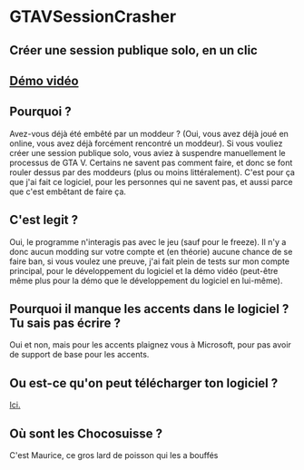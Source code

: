# GTAVSessionCrasher
Créer une session publique solo, en un clic
---
[Démo vidéo](https://youtu.be/FuadjoGJzXI)
---
## Pourquoi ?
Avez-vous déjà été embêté par un moddeur ? (Oui, vous avez déjà joué en online, vous avez déjà forcément rencontré un moddeur).
Si vous vouliez créer une session publique solo, vous aviez à suspendre manuellement le processus de GTA V. Certains ne savent pas comment faire, et donc se font rouler dessus par des moddeurs (plus ou moins littéralement). C'est pour ça que j'ai fait ce logiciel, pour les personnes qui ne savent pas, et aussi parce que c'est embêtant de faire ça.
## C'est legit ?
Oui, le programme n'interagis pas avec le jeu (sauf pour le freeze). Il n'y a donc aucun modding sur votre compte et (en théorie) aucune chance de se faire ban, si vous voulez une preuve, j'ai fait plein de tests sur mon compte principal, pour le développement du logiciel et la démo vidéo (peut-être même plus pour la démo que le développement du logiciel en lui-même).
## Pourquoi il manque les accents dans le logiciel ? Tu sais pas écrire ?
Oui et non, mais pour les accents plaignez vous à Microsoft, pour pas avoir de support de base pour les accents.
## Ou est-ce qu'on peut télécharger ton logiciel ?
[Ici.](https://github.com/oyamabs/GTAVSessionCrasher/releases/latest)
## Où sont les Chocosuisse ?
C'est Maurice, ce gros lard de poisson qui les a bouffés
